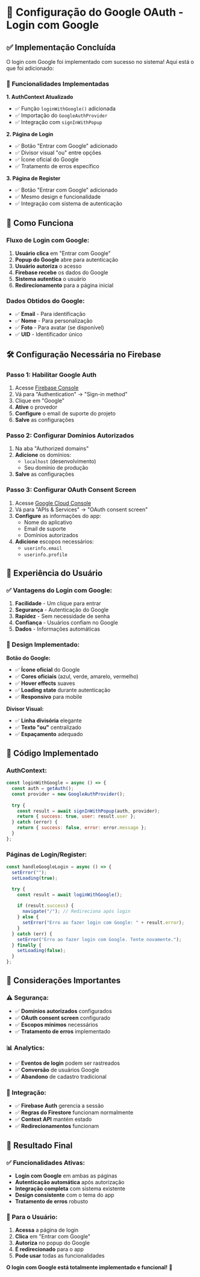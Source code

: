 # 🔐 Configuração do Google OAuth - Login com Google

## ✅ **Implementação Concluída**

O login com Google foi implementado com sucesso no sistema! Aqui está o que foi adicionado:

### **🔧 Funcionalidades Implementadas**

**1. AuthContext Atualizado**
- ✅ Função `loginWithGoogle()` adicionada
- ✅ Importação do `GoogleAuthProvider`
- ✅ Integração com `signInWithPopup`

**2. Página de Login**
- ✅ Botão "Entrar com Google" adicionado
- ✅ Divisor visual "ou" entre opções
- ✅ Ícone oficial do Google
- ✅ Tratamento de erros específico

**3. Página de Register**
- ✅ Botão "Entrar com Google" adicionado
- ✅ Mesmo design e funcionalidade
- ✅ Integração com sistema de autenticação

## 🚀 **Como Funciona**

### **Fluxo de Login com Google:**

1. **Usuário clica** em "Entrar com Google"
2. **Popup do Google** abre para autenticação
3. **Usuário autoriza** o acesso
4. **Firebase recebe** os dados do Google
5. **Sistema autentica** o usuário
6. **Redirecionamento** para a página inicial

### **Dados Obtidos do Google:**
- ✅ **Email** - Para identificação
- ✅ **Nome** - Para personalização
- ✅ **Foto** - Para avatar (se disponível)
- ✅ **UID** - Identificador único

## 🛠️ **Configuração Necessária no Firebase**

### **Passo 1: Habilitar Google Auth**
1. Acesse [Firebase Console](https://console.firebase.google.com/)
2. Vá para "Authentication" → "Sign-in method"
3. Clique em "Google"
4. **Ative** o provedor
5. **Configure** o email de suporte do projeto
6. **Salve** as configurações

### **Passo 2: Configurar Domínios Autorizados**
1. Na aba "Authorized domains"
2. **Adicione** os domínios:
   - `localhost` (desenvolvimento)
   - Seu domínio de produção
3. **Salve** as configurações

### **Passo 3: Configurar OAuth Consent Screen**
1. Acesse [Google Cloud Console](https://console.cloud.google.com/)
2. Vá para "APIs & Services" → "OAuth consent screen"
3. **Configure** as informações do app:
   - Nome do aplicativo
   - Email de suporte
   - Domínios autorizados
4. **Adicione** escopos necessários:
   - `userinfo.email`
   - `userinfo.profile`

## 📱 **Experiência do Usuário**

### **✅ Vantagens do Login com Google:**

1. **Facilidade** - Um clique para entrar
2. **Segurança** - Autenticação do Google
3. **Rapidez** - Sem necessidade de senha
4. **Confiança** - Usuários confiam no Google
5. **Dados** - Informações automáticas

### **🎨 Design Implementado:**

**Botão do Google:**
- ✅ **Ícone oficial** do Google
- ✅ **Cores oficiais** (azul, verde, amarelo, vermelho)
- ✅ **Hover effects** suaves
- ✅ **Loading state** durante autenticação
- ✅ **Responsivo** para mobile

**Divisor Visual:**
- ✅ **Linha divisória** elegante
- ✅ **Texto "ou"** centralizado
- ✅ **Espaçamento** adequado

## 🔧 **Código Implementado**

### **AuthContext:**
```javascript
const loginWithGoogle = async () => {
  const auth = getAuth();
  const provider = new GoogleAuthProvider();
  
  try {
    const result = await signInWithPopup(auth, provider);
    return { success: true, user: result.user };
  } catch (error) {
    return { success: false, error: error.message };
  }
};
```

### **Páginas de Login/Register:**
```javascript
const handleGoogleLogin = async () => {
  setError("");
  setLoading(true);

  try {
    const result = await loginWithGoogle();
    
    if (result.success) {
      navigate("/"); // Redireciona após login
    } else {
      setError("Erro ao fazer login com Google: " + result.error);
    }
  } catch (err) {
    setError("Erro ao fazer login com Google. Tente novamente.");
  } finally {
    setLoading(false);
  }
};
```

## 🚨 **Considerações Importantes**

### **⚠️ Segurança:**
- ✅ **Domínios autorizados** configurados
- ✅ **OAuth consent screen** configurado
- ✅ **Escopos mínimos** necessários
- ✅ **Tratamento de erros** implementado

### **📊 Analytics:**
- ✅ **Eventos de login** podem ser rastreados
- ✅ **Conversão** de usuários Google
- ✅ **Abandono** de cadastro tradicional

### **🔄 Integração:**
- ✅ **Firebase Auth** gerencia a sessão
- ✅ **Regras do Firestore** funcionam normalmente
- ✅ **Context API** mantém estado
- ✅ **Redirecionamentos** funcionam

## 🎯 **Resultado Final**

### **✅ Funcionalidades Ativas:**
- **Login com Google** em ambas as páginas
- **Autenticação automática** após autorização
- **Integração completa** com sistema existente
- **Design consistente** com o tema do app
- **Tratamento de erros** robusto

### **📱 Para o Usuário:**
1. **Acessa** a página de login
2. **Clica** em "Entrar com Google"
3. **Autoriza** no popup do Google
4. **É redirecionado** para o app
5. **Pode usar** todas as funcionalidades

**O login com Google está totalmente implementado e funcional!** 🎉
